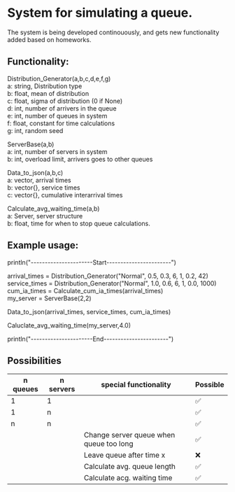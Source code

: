 # System for simulating a queue. 
The system is being developed continouously, and gets new functionality added based on homeworks.

## Functionality:
Distribution_Generator(a,b,c,d,e,f,g)\
a: string, Distribution type\
b: float, mean of distribution\
c: float, sigma of distribution (0 if None)\
d: int, number of arrivers in the queue\
e: int, number of queues in system\
f: float, constant for time calculations\
g: int, random seed

ServerBase(a,b)\
a: int, number of servers in system\
b: int, overload limit, arrivers goes to other queues

Data_to_json(a,b,c)\
a: vector, arrival times\
b: vector{}, service times\
c: vector{}, cumulative interarrival times

Calculate_avg_waiting_time(a,b)\
a: Server, server structure\
b: float, time for when to stop queue calculations.


## Example usage:
println("----------------------Start-----------------------")

arrival_times = Distribution_Generator("Normal", 0.5, 0.3, 6, 1, 0.2, 42)\
service_times = Distribution_Generator("Normal", 1.0, 0.6, 6, 1, 0.0, 1000)\
cum_ia_times = Calculate_cum_ia_times(arrival_times)\
my_server = ServerBase(2,2)

Data_to_json(arrival_times, service_times, cum_ia_times)

Caluclate_avg_waiting_time(my_server,4.0)

println("----------------------End-----------------------")

## Possibilities
| n queues | n servers | special functionality                   | Possible|
|----------|-----------|----------------------                   |---------|
| 1        | 1         |                                         | ✅      |
| 1        | n         |                                         | ✅      |
| n        | n         |                                         | ✅      |
|         |           |  Change server queue when queue too long | ✅      |
|         |           |  Leave queue after time x                | ❌      |
|         |           |  Calculate avg. queue length             | ✅      |
|         |           |  Calculate acg. waiting time             | ✅      |


